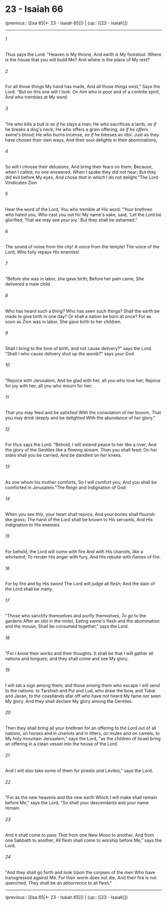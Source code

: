 # 23 - Isaiah 66

(previous:: [[Isa 65|← 23 - Isaiah 65]]) | (up:: [[23 - Isaiah]])

***


###### 1 
Thus says the Lord: "Heaven _is_ My throne, And earth _is_ My footstool. Where _is_ the house that you will build Me? And where _is_ the place of My rest? 

###### 2 
For all those _things_ My hand has made, And all those _things_ exist," Says the Lord. "But on this _one_ will I look: On _him who is_ poor and of a contrite spirit, And who trembles at My word. 

###### 3 
"He who kills a bull _is as if_ he slays a man; He who sacrifices a lamb, _as if_ he breaks a dog's neck; He who offers a grain offering, _as if he offers_ swine's blood; He who burns incense, _as if_ he blesses an idol. Just as they have chosen their own ways, And their soul delights in their abominations, 

###### 4 
So will I choose their delusions, And bring their fears on them; Because, when I called, no one answered, When I spoke they did not hear; But they did evil before My eyes, And chose _that_ in which I do not delight."The Lord Vindicates Zion 

###### 5 
Hear the word of the Lord, You who tremble at His word: "Your brethren who hated you, Who cast you out for My name's sake, said, 'Let the Lord be glorified, That we may see your joy.' But they shall be ashamed." 

###### 6 
The sound of noise from the city! A voice from the temple! The voice of the Lord, Who fully repays His enemies! 

###### 7 
"Before she was in labor, she gave birth; Before her pain came, She delivered a male child. 

###### 8 
Who has heard such a thing? Who has seen such things? Shall the earth be made to give birth in one day? _Or_ shall a nation be born at once? For as soon as Zion was in labor, She gave birth to her children. 

###### 9 
Shall I bring to the time of birth, and not cause delivery?" says the Lord. "Shall I who cause delivery shut up _the womb?_" says your God. 

###### 10 
"Rejoice with Jerusalem, And be glad with her, all you who love her; Rejoice for joy with her, all you who mourn for her; 

###### 11 
That you may feed and be satisfied With the consolation of her bosom, That you may drink deeply and be delighted With the abundance of her glory." 

###### 12 
For thus says the Lord: "Behold, I will extend peace to her like a river, And the glory of the Gentiles like a flowing stream. Then you shall feed; On _her_ sides shall you be carried, And be dandled on _her_ knees. 

###### 13 
As one whom his mother comforts, So I will comfort you; And you shall be comforted in Jerusalem."The Reign and Indignation of God 

###### 14 
When you see _this,_ your heart shall rejoice, And your bones shall flourish like grass; The hand of the Lord shall be known to His servants, And _His_ indignation to His enemies. 

###### 15 
For behold, the Lord will come with fire And with His chariots, like a whirlwind, To render His anger with fury, And His rebuke with flames of fire. 

###### 16 
For by fire and by His sword The Lord will judge all flesh; And the slain of the Lord shall be many. 

###### 17 
"Those who sanctify themselves and purify themselves, _To go_ to the gardens After an _idol_ in the midst, Eating swine's flesh and the abomination and the mouse, Shall be consumed together," says the Lord. 

###### 18 
"For I _know_ their works and their thoughts. It shall be that I will gather all nations and tongues; and they shall come and see My glory. 

###### 19 
I will set a sign among them; and those among them who escape I will send to the nations: _to_ Tarshish and Pul and Lud, who draw the bow, and Tubal and Javan, _to_ the coastlands afar off who have not heard My fame nor seen My glory. And they shall declare My glory among the Gentiles. 

###### 20 
Then they shall bring all your brethren for an offering to the Lord out of all nations, on horses and in chariots and in litters, on mules and on camels, to My holy mountain Jerusalem," says the Lord, "as the children of Israel bring an offering in a clean vessel into the house of the Lord. 

###### 21 
And I will also take some of them for priests _and_ Levites," says the Lord. 

###### 22 
"For as the new heavens and the new earth Which I will make shall remain before Me," says the Lord, "So shall your descendants and your name remain. 

###### 23 
And it shall come to pass _That_ from one New Moon to another, And from one Sabbath to another, All flesh shall come to worship before Me," says the Lord. 

###### 24 
"And they shall go forth and look Upon the corpses of the men Who have transgressed against Me. For their worm does not die, And their fire is not quenched. They shall be an abhorrence to all flesh."

***

(previous:: [[Isa 65|← 23 - Isaiah 65]]) | (up:: [[23 - Isaiah]])
